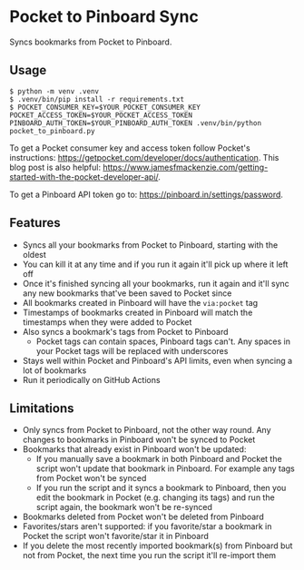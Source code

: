 Pocket to Pinboard Sync
=======================

Syncs bookmarks from Pocket to Pinboard.

Usage
-----

```console
$ python -m venv .venv
$ .venv/bin/pip install -r requirements.txt
$ POCKET_CONSUMER_KEY=$YOUR_POCKET_CONSUMER_KEY POCKET_ACCESS_TOKEN=$YOUR_POCKET_ACCESS_TOKEN PINBOARD_AUTH_TOKEN=$YOUR_PINBOARD_AUTH_TOKEN .venv/bin/python pocket_to_pinboard.py
```

To get a Pocket consumer key and access token follow Pocket's instructions: https://getpocket.com/developer/docs/authentication.
This blog post is also helpful: https://www.jamesfmackenzie.com/getting-started-with-the-pocket-developer-api/.

To get a Pinboard API token go to: https://pinboard.in/settings/password.

Features
--------

* Syncs all your bookmarks from Pocket to Pinboard, starting with the oldest
* You can kill it at any time and if you run it again it'll pick up where it left off
* Once it's finished syncing all your bookmarks, run it again and it'll sync any new bookmarks that've been saved to Pocket since
* All bookmarks created in Pinboard will have the `via:pocket` tag
* Timestamps of bookmarks created in Pinboard will match the timestamps when they were added to Pocket
* Also syncs a bookmark's tags from Pocket to Pinboard
  * Pocket tags can contain spaces, Pinboard tags can't. Any spaces in your Pocket tags will be replaced with underscores
* Stays well within Pocket and Pinboard's API limits, even when syncing a lot of bookmarks
* Run it periodically on GitHub Actions

Limitations
-----------

* Only syncs from Pocket to Pinboard, not the other way round. Any changes to bookmarks in Pinboard won't be synced to Pocket
* Bookmarks that already exist in Pinboard won't be updated:
  * If you manually save a bookmark in both Pinboard and Pocket the script won't update that bookmark in Pinboard. For example any tags from Pocket won't be synced
  * If you run the script and it syncs a bookmark to Pinboard, then you edit the bookmark in Pocket (e.g. changing its tags) and run the script again, the bookmark won't be re-synced
* Bookmarks deleted from Pocket won't be deleted from Pinboard
* Favorites/stars aren't supported: if you favorite/star a bookmark in Pocket the script won't favorite/star it in Pinboard
* If you delete the most recently imported bookmark(s) from Pinboard but not from Pocket, the next time you run the script it'll re-import them

